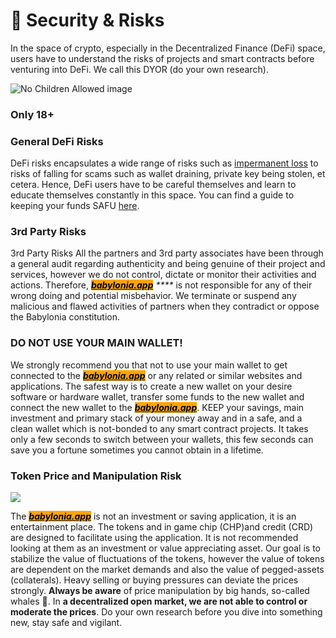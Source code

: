 # 🔞 Security & Risks

In the space of crypto, especially in the Decentralized Finance (DeFi) space, users have to understand the risks of projects and smart contracts before venturing into DeFi. We call this DYOR (do your own research).

![No Children Allowed image](https://raw.githubusercontent.com/babyloniaapp/docs/main/assets/images/Warning_NoChildrenAlllowed_900px.png)

### Only 18+

### **General DeFi Risks** <a href="#general-defi-risks" id="general-defi-risks"></a>

DeFi risks encapsulates a wide range of risks such as [impermanent loss](https://www.bsc.news/post/cryptonomics-what-is-impermanent-loss) to risks of falling for scams such as wallet draining, private key being stolen, et cetera. Hence, DeFi users have to be careful themselves and learn to educate themselves constantly in this space. You can find a guide to keeping your funds SAFU [here](https://letmeape.medium.com/how-to-keep-your-funds-safe-metamask-guide-816773968310).

### **3rd Party Risks** <a href="#3rd-party-risks" id="3rd-party-risks"></a>

3rd Party Risks All the partners and 3rd party associates have been through a general audit regarding authenticity and being genuine of their project and services, however we do not control, dictate or monitor their activities and actions. Therefore, [_<mark style="background-color:orange;">**babylonia.app**</mark>_](https://babylonia.app) _****_ is not responsible for any of their wrong doing and potential misbehavior. We terminate or suspend any malicious and flawed activities of partners when they contradict or oppose the Babylonia constitution.

### **​DO NOT USE YOUR MAIN WALLET!**

We strongly recommend you that not to use your main wallet to get connected to the [_<mark style="background-color:orange;">**babylonia.app**</mark>_](https://babylonia.app) or any related or similar websites and applications. The safest way is to create a new wallet on your desire software or hardware wallet, transfer some funds to the new wallet and connect the new wallet to the [_<mark style="background-color:orange;">**babylonia.app**</mark>_](https://babylonia.app). KEEP your savings, main investment and primary stack of your money away and in a safe, and a clean wallet which is not-bonded to any smart contract projects. It takes only a few seconds to switch between your wallets, this few seconds can save you a fortune sometimes you cannot obtain in a lifetime.

### Token Price and Manipulation Risk

![](.gitbook/assets/whale-watching\_002.jpg)

The [_<mark style="background-color:orange;">**babylonia.app**</mark>_](https://babylonia.app) is not an investment or saving application, it is an entertainment place. The tokens and in game chip (CHP)and credit (CRD) are designed to facilitate using the application. It is not recommended looking at them as an investment or value appreciating asset. Our goal is to stabilize the value of fluctuations of the tokens, however the value of tokens are dependent on the market demands and also the value of pegged-assets (collaterals). Heavy selling or buying pressures can deviate the prices strongly. **Always be aware** of price manipulation by big hands, so-called whales :whale2:. In **a decentralized open market, we are not able to control or moderate the prices**. Do your own research before you dive into something new, stay safe and vigilant.
